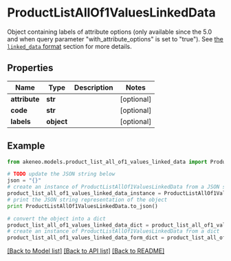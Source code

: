# ProductListAllOf1ValuesLinkedData

Object containing labels of attribute options (only available since the 5.0 and when query parameter \"with_attribute_options\" is set to \"true\"). See <a href='/concepts/products.html#the-linked_data-format'>the `linked_data` format</a> section for more details.

## Properties
Name | Type | Description | Notes
------------ | ------------- | ------------- | -------------
**attribute** | **str** |  | [optional] 
**code** | **str** |  | [optional] 
**labels** | **object** |  | [optional] 

## Example

```python
from akeneo.models.product_list_all_of1_values_linked_data import ProductListAllOf1ValuesLinkedData

# TODO update the JSON string below
json = "{}"
# create an instance of ProductListAllOf1ValuesLinkedData from a JSON string
product_list_all_of1_values_linked_data_instance = ProductListAllOf1ValuesLinkedData.from_json(json)
# print the JSON string representation of the object
print ProductListAllOf1ValuesLinkedData.to_json()

# convert the object into a dict
product_list_all_of1_values_linked_data_dict = product_list_all_of1_values_linked_data_instance.to_dict()
# create an instance of ProductListAllOf1ValuesLinkedData from a dict
product_list_all_of1_values_linked_data_form_dict = product_list_all_of1_values_linked_data.from_dict(product_list_all_of1_values_linked_data_dict)
```
[[Back to Model list]](../README.md#documentation-for-models) [[Back to API list]](../README.md#documentation-for-api-endpoints) [[Back to README]](../README.md)


